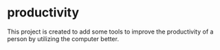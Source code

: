 # productivity

This project is created to add some tools to improve the productivity of a person by utilizing the computer better.
